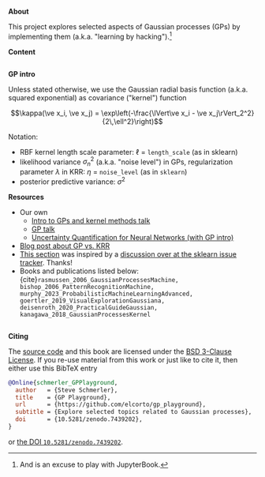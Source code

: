 **About**

This project explores selected aspects of Gaussian processes (GPs) by
implementing them (a.k.a. "learning by hacking").[^fn:excuse]

**Content**

```{tableofcontents}
```


**GP intro**

Unless stated otherwise, we use the Gaussian radial basis function (a.k.a.
squared exponential) as covariance ("kernel") function

$$\kappa(\ve x_i, \ve x_j) = \exp\left(-\frac{\lVert\ve x_i - \ve x_j\rVert_2^2}{2\,\ell^2}\right)$$


Notation:

* RBF kernel length scale parameter: $\ell$ = `length_scale` (as in sklearn)
* likelihood variance $\sigma_n^2$ (a.k.a. "noise level") in GPs,
  regularization parameter $\lambda$ in KRR: $\eta$ = `noise_level` (as in `sklearn`)
* posterior predictive variance: $\sigma^2$


**Resources**

* Our own
  * [Intro to GPs and kernel methods talk][talk_gp_krr]
  * [GP talk][talk_gp]
  * [Uncertainty Quantification for Neural Networks (with GP intro)][talk_nn_uq]
* [Blog post about GP vs. KRR][gp_krr_blog]
* [This section](s:gp_pred_noise) was inspired by a [discussion over at the sklearn issue
  tracker][sklearn_issue]. Thanks!
* Books and publications listed below: {cite}`rasmussen_2006_GaussianProcessesMachine, bishop_2006_PatternRecognitionMachine, murphy_2023_ProbabilisticMachineLearningAdvanced, goertler_2019_VisualExplorationGaussiana, deisenroth_2020_PracticalGuideGaussian, kanagawa_2018_GaussianProcessesKernel`


```{bibliography}
```

**Citing**

The [source code](https://github.com/elcorto/gp_playground) and this book are
licensed under the [BSD 3-Clause License][license]. If you re-use material
from this work or just like to cite it, then either use this BibTeX
entry

```bibtex
@Online{schmerler_GPPlayground,
  author   = {Steve Schmerler},
  title    = {GP Playground},
  url      = {https://github.com/elcorto/gp_playground},
  subtitle = {Explore selected topics related to Gaussian processes},
  doi      = {10.5281/zenodo.7439202},
}
```

or [the DOI `10.5281/zenodo.7439202`][doi].


[gp_krr_blog]: https://gregorygundersen.com/blog/2020/01/06/kernel-gp-regression
[sklearn_issue]: https://github.com/scikit-learn/scikit-learn/issues/22945
[talk_gp_krr]: https://figshare.com/articles/presentation/Introduction_to_kernel_methods_and_Gaussian_processes/22032650
[talk_gp]: https://figshare.com/articles/presentation/Introduction_to_Gaussian_processes/25988176
[talk_nn_uq]: https://figshare.com/articles/presentation/Uncertainty_Quantification_for_Neural_Networks_Make_your_model_predictions_trustworthy/27891222
[license]: https://github.com/elcorto/gp_playground/blob/main/LICENSE
[doi]: https://zenodo.org/doi/10.5281/zenodo.7439202
[^fn:excuse]: And is an excuse to play with JupyterBook.
